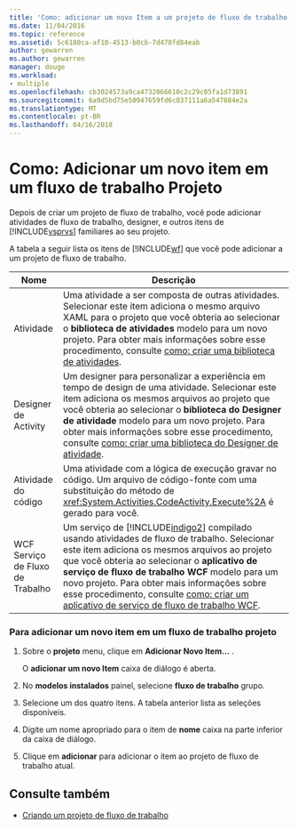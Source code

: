 ```yaml
---
title: 'Como: adicionar um novo Item a um projeto de fluxo de trabalho | Microsoft Docs'
ms.date: 11/04/2016
ms.topic: reference
ms.assetid: 5c6180ca-af10-4513-b0cb-7d478fd84eab
author: gewarren
ms.author: gewarren
manager: douge
ms.workload:
- multiple
ms.openlocfilehash: cb3024573a9ca4732066610c2c29c05fa1d73891
ms.sourcegitcommit: 6a9d5bd75e50947659fd6c837111a6a547884e2a
ms.translationtype: MT
ms.contentlocale: pt-BR
ms.lasthandoff: 04/16/2018
---
```

# <a name="how-to-add-a-new-item-to-a-workflow-project"></a>Como: Adicionar um novo item em um fluxo de trabalho Projeto
Depois de criar um projeto de fluxo de trabalho, você pode adicionar atividades de fluxo de trabalho, designer, e outros itens de [!INCLUDE[vsprvs](../code-quality/includes/vsprvs_md.md)] familiares ao seu projeto.

 A tabela a seguir lista os itens de [!INCLUDE[wf](../workflow-designer/includes/wf_md.md)] que você pode adicionar a um projeto de fluxo de trabalho.

|Nome|Descrição|
|----------|-----------------|
|Atividade|Uma atividade a ser composta de outras atividades. Selecionar este item adiciona o mesmo arquivo XAML para o projeto que você obteria ao selecionar o **biblioteca de atividades** modelo para um novo projeto. Para obter mais informações sobre esse procedimento, consulte [como: criar uma biblioteca de atividades](../workflow-designer/how-to-create-an-activity-library.md).|
|Designer de Activity|Um designer para personalizar a experiência em tempo de design de uma atividade. Selecionar este item adiciona os mesmos arquivos ao projeto que você obteria ao selecionar o **biblioteca do Designer de atividade** modelo para um novo projeto. Para obter mais informações sobre esse procedimento, consulte [como: criar uma biblioteca do Designer de atividade](../workflow-designer/how-to-create-an-activity-designer-library.md).|
|Atividade do código|Uma atividade com a lógica de execução gravar no código. Um arquivo de código-fonte com uma substituição do método de <xref:System.Activities.CodeActivity.Execute%2A> é gerado para você.|
|WCF Serviço de Fluxo de Trabalho|Um serviço de [!INCLUDE[indigo2](../workflow-designer/includes/indigo2_md.md)] compilado usando atividades de fluxo de trabalho. Selecionar este item adiciona os mesmos arquivos ao projeto que você obteria ao selecionar o **aplicativo de serviço de fluxo de trabalho WCF** modelo para um novo projeto. Para obter mais informações sobre esse procedimento, consulte [como: criar um aplicativo de serviço de fluxo de trabalho WCF](../workflow-designer/how-to-create-a-wcf-workflow-service-application.md).|

### <a name="to-add-a-new-item-to-a-workflow-project"></a>Para adicionar um novo item em um fluxo de trabalho projeto

1.  Sobre o **projeto** menu, clique em **Adicionar Novo Item...** .

     O **adicionar um novo Item** caixa de diálogo é aberta.

2.  No **modelos instalados** painel, selecione **fluxo de trabalho** grupo.

3.  Selecione um dos quatro itens. A tabela anterior lista as seleções disponíveis.

4.  Digite um nome apropriado para o item de **nome** caixa na parte inferior da caixa de diálogo.

5.  Clique em **adicionar** para adicionar o item ao projeto de fluxo de trabalho atual.

## <a name="see-also"></a>Consulte também

- [Criando um projeto de fluxo de trabalho](../workflow-designer/creating-a-workflow-project.md)